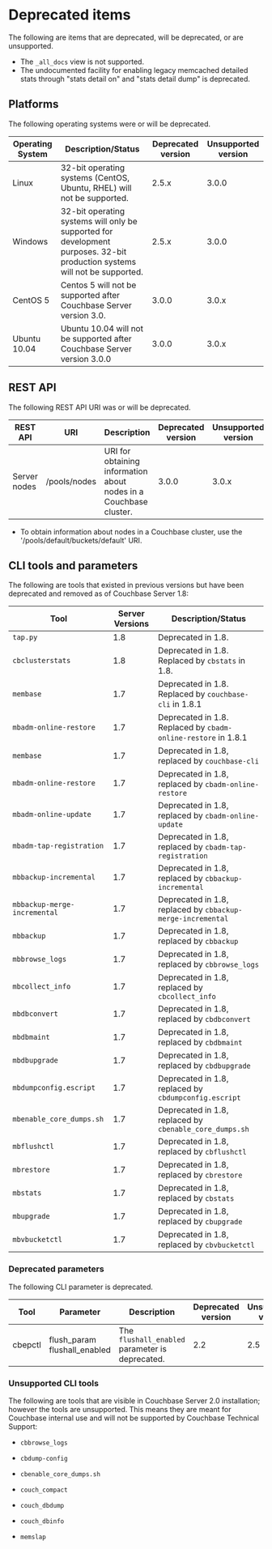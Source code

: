 

# Deprecated items


The following are items that are deprecated, will be deprecated, or are unsupported.

* The <code>_all_docs</code> view is not supported.
* The undocumented facility for enabling legacy memcached detailed stats through "stats detail on" and "stats detail dump" is deprecated. 



## Platforms

The following operating systems were or will be deprecated.

Operating System | Description/Status | Deprecated version | Unsupported version 
---------------- | ----------- | ------- | --------
Linux | 32-bit operating systems (CentOS, Ubuntu, RHEL) will not be supported. | 2.5.x | 3.0.0 
Windows | 32-bit operating systems will only be supported for development purposes. 32-bit production systems will not be supported. | 2.5.x | 3.0.0 
CentOS 5 | Centos 5 will not be supported after Couchbase Server version 3.0. | 3.0.0 |3.0.x
Ubuntu 10.04 | Ubuntu 10.04 will not be supported after Couchbase Server version 3.0.0 | 3.0.0 | 3.0.x

## REST API

The following REST API URI was or will be deprecated.

REST API | URI | Description | Deprecated version | Unsupported version 
-------- | --- | ----------- | ------------------ | ----------
Server nodes  | /pools/nodes | URI for obtaining information about nodes in a Couchbase cluster. | 3.0.0 | 3.0.x


* To obtain information about nodes in a Couchbase cluster, use the '/pools/default/buckets/default' URI.



## CLI tools and parameters

The following are tools that existed in previous versions but have been
deprecated and removed as of Couchbase Server 1.8:



Tool                         | Server Versions | Description/Status                                            
-----------------------------|-----------------|---------------------------------------------------------------
`tap.py`                     | 1.8             | Deprecated in 1.8.                                            
`cbclusterstats`             | 1.8             | Deprecated in 1.8. Replaced by `cbstats` in 1.8.              
`membase`                    | 1.7             | Deprecated in 1.8. Replaced by `couchbase-cli` in 1.8.1       
`mbadm-online-restore`       | 1.7             | Deprecated in 1.8. Replaced by `cbadm-online-restore` in 1.8.1
`membase`                    | 1.7             | Deprecated in 1.8, replaced by `couchbase-cli`                
`mbadm-online-restore`       | 1.7             | Deprecated in 1.8, replaced by `cbadm-online-restore`         
`mbadm-online-update`        | 1.7             | Deprecated in 1.8, replaced by `cbadm-online-update`          
`mbadm-tap-registration`     | 1.7             | Deprecated in 1.8, replaced by `cbadm-tap-registration`       
`mbbackup-incremental`       | 1.7             | Deprecated in 1.8, replaced by `cbbackup-incremental`         
`mbbackup-merge-incremental` | 1.7             | Deprecated in 1.8, replaced by `cbbackup-merge-incremental`   
`mbbackup`                   | 1.7             | Deprecated in 1.8, replaced by `cbbackup`                     
`mbbrowse_logs`              | 1.7             | Deprecated in 1.8, replaced by `cbbrowse_logs`                
`mbcollect_info`             | 1.7             | Deprecated in 1.8, replaced by `cbcollect_info`               
`mbdbconvert`                | 1.7             | Deprecated in 1.8, replaced by `cbdbconvert`                  
`mbdbmaint`                  | 1.7             | Deprecated in 1.8, replaced by `cbdbmaint`                    
`mbdbupgrade`                | 1.7             | Deprecated in 1.8, replaced by `cbdbupgrade`                  
`mbdumpconfig.escript`       | 1.7             | Deprecated in 1.8, replaced by `cbdumpconfig.escript`         
`mbenable_core_dumps.sh`     | 1.7             | Deprecated in 1.8, replaced by `cbenable_core_dumps.sh`       
`mbflushctl`                 | 1.7             | Deprecated in 1.8, replaced by `cbflushctl`                   
`mbrestore`                  | 1.7             | Deprecated in 1.8, replaced by `cbrestore`                    
`mbstats`                    | 1.7             | Deprecated in 1.8, replaced by `cbstats`                      
`mbupgrade`                  | 1.7             | Deprecated in 1.8, replaced by `cbupgrade`                    
`mbvbucketctl`               | 1.7             | Deprecated in 1.8, replaced by `cbvbucketctl`                 


### Deprecated parameters

The following CLI parameter is deprecated.

Tool | Parameter | Description | Deprecated version | Unsupported version 
---- | --------- | ----------- | ------ | ------
cbepctl | flush_param flushall_enabled | The `flushall_enabled` parameter is deprecated. | 2.2 | 2.5


### Unsupported CLI tools

The following are tools that are visible in Couchbase Server 2.0 installation;
however the tools are unsupported. This means they are meant for Couchbase
internal use and will not be supported by Couchbase Technical Support:

 * `cbbrowse_logs`

 * `cbdump-config`

 * `cbenable_core_dumps.sh`

 * `couch_compact`

 * `couch_dbdump`

 * `couch_dbinfo`

 * `memslap`
